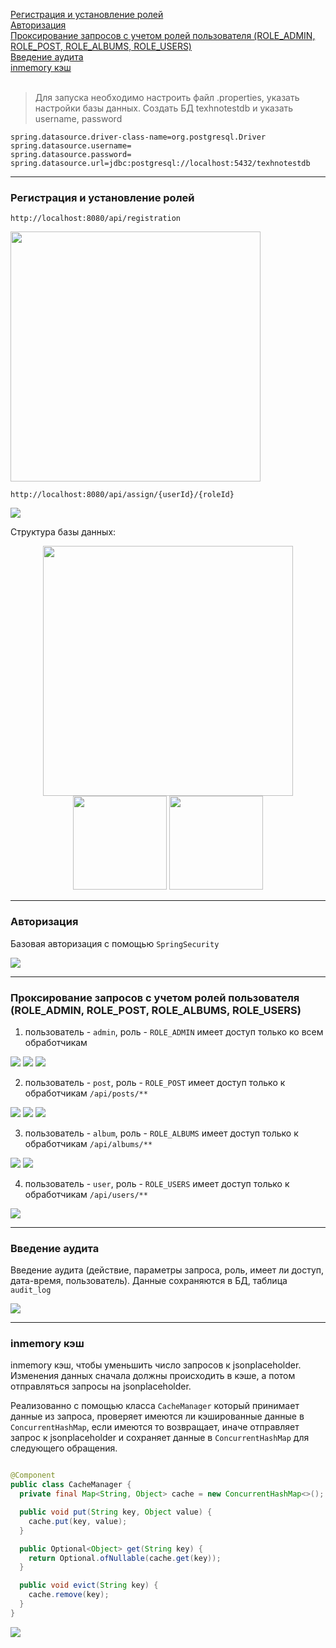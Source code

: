 
[Регистрация и установление ролей](#T1) <br>
[Авторизация](#T2) <br>
[Проксирование запросов с учетом ролей пользователя (ROLE_ADMIN, ROLE_POST, ROLE_ALBUMS, ROLE_USERS)](#T3) <br>
[Введение аудита](#T4) <br>
[inmemory кэш](#T5) <br><br>

> Для запуска необходимо настроить файл .properties, указать настройки базы данных. Создать БД texhnotestdb и указать username, password

```properties
spring.datasource.driver-class-name=org.postgresql.Driver
spring.datasource.username=
spring.datasource.password=
spring.datasource.url=jdbc:postgresql://localhost:5432/texhnotestdb
```
____

<a name="T1"></a>

### Регистрация и установление ролей

`http://localhost:8080/api/registration`

<img src="img/registration.jpg" width="400">

`http://localhost:8080/api/assign/{userId}/{roleId}`

<img src="img/assign.jpg">

Структура базы данных:
<p align="center">
    <img src="img/users.jpg" width="400"/>
    <img src="img/roles.jpg" height="150"/>
    <img src="img/user_role.jpg" height="150"/>
</p>

___

<a name="T2"></a>

### Авторизация

Базовая авторизация с помощью `SpringSecurity`

<img src="img/aut.jpg"/>

___

<a name="T3"></a>

### Проксирование запросов с учетом ролей пользователя (ROLE_ADMIN, ROLE_POST, ROLE_ALBUMS, ROLE_USERS)

1. пользователь - `admin`, роль - `ROLE_ADMIN` имеет доступ только ко всем обработчикам

<img src="img/admin_user.jpg"/>
<img src="img/admin_posts.jpg"/>
<img src="img/admin_albums.jpg"/>

2. пользователь - `post`, роль - `ROLE_POST` имеет доступ только к обработчикам `/api/posts/**`

<img src="img/posts.jpg"/>
<img src="img/post.jpg"/>
<img src="img/post_notfound.jpg">

3. пользователь - `album`, роль - `ROLE_ALBUMS` имеет доступ только к обработчикам `/api/albums/**`

<img src="img/album.jpg"/>
<img src="img/album_notfound.jpg">

4. пользователь - `user`, роль - `ROLE_USERS` имеет доступ только к обработчикам `/api/users/**`

<img src="img/user.jpg"/>

___

<a name="T4"></a>

### Введение аудита

Введение аудита (действие, параметры запроса, роль, имеет ли доступ, дата-время, пользователь). Данные сохраняются в БД, таблица `audit_log`

<img src="img/audit.jpg"/>

___

<a name="T5"></a>

### inmemory кэш

inmemory кэш, чтобы уменьшить число запросов к jsonplaceholder. Изменения данных сначала должны происходить в кэше, а
потом отправляться запросы на jsonplaceholder.

Реализованно с помощью класса `CacheManager` который принимает данные из запроса, проверяет имеются ли кэшированные
данные в `ConcurrentHashMap`, если имеются то возвращает, иначе отправляет запрос к jsonplaceholder и сохраняет данные
в `ConcurrentHashMap` для следующего обращения.

```java

@Component
public class CacheManager {
  private final Map<String, Object> cache = new ConcurrentHashMap<>();

  public void put(String key, Object value) {
    cache.put(key, value);
  }

  public Optional<Object> get(String key) {
    return Optional.ofNullable(cache.get(key));
  }

  public void evict(String key) {
    cache.remove(key);
  }
}
```

<img src="img/cache.jpg"/>


